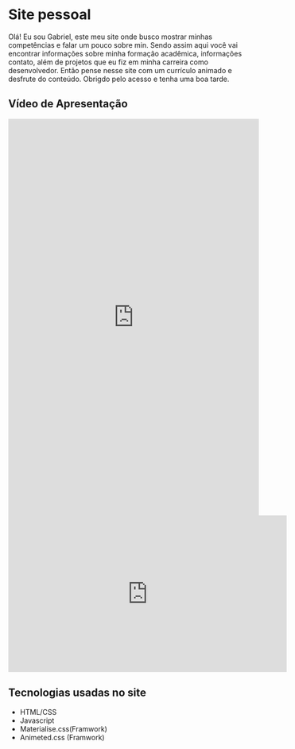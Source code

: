 <h1>Site pessoal</h1>
<p>Olá! Eu sou Gabriel, este meu site onde busco mostrar minhas competências e falar um pouco sobre min. Sendo assim aqui você vai encontrar informações sobre minha formação acadêmica, informações contato, além de projetos que eu fiz em minha carreira como desenvolvedor. Então pense nesse site com um currículo animado e desfrute do conteúdo. Obrigdo pelo acesso e tenha uma boa tarde.</p>

<h2>Vídeo de Apresentação</h2>
	<iframe src="https://www.linkedin.com/embed/feed/update/urn:li:ugcPost:6716849335881007104" height="798" width="504" frameborder="0" allowfullscreen="" title="Publicação incorporada"></iframe>
	<br/>
	<iframe width="560" height="315" src="https://www.youtube.com/embed/Pxwo5QbzM6s" frameborder="0" allow="accelerometer; autoplay; clipboard-write; encrypted-media; gyroscope; picture-in-picture" allowfullscreen></iframe>
<h2>Tecnologias usadas no site</h2>
<ul>
	<li>HTML/CSS</li>
	<li>Javascript</li>
	<li>Materialise.css(Framwork)</li>
	<li>Animeted.css (Framwork)</li>
</ul>
